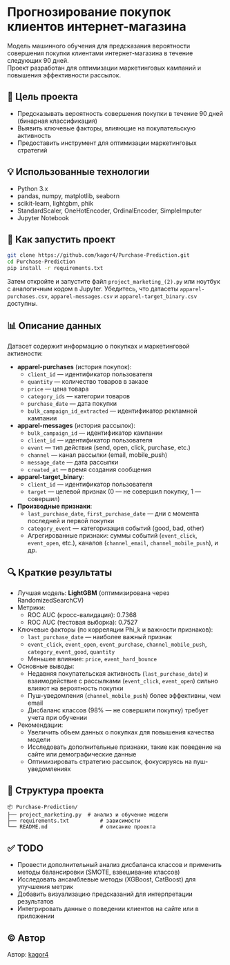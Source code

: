 # Прогнозирование покупок клиентов интернет-магазина

Модель машинного обучения для предсказания вероятности совершения покупки клиентами интернет-магазина в течение следующих 90 дней.  
Проект разработан для оптимизации маркетинговых кампаний и повышения эффективности рассылок.

## 🎯 Цель проекта

- Предсказывать вероятность совершения покупки в течение 90 дней (бинарная классификация)
- Выявить ключевые факторы, влияющие на покупательскую активность
- Предоставить инструмент для оптимизации маркетинговых стратегий

## 💡 Использованные технологии

- Python 3.x
- pandas, numpy, matplotlib, seaborn
- scikit-learn, lightgbm, phik
- StandardScaler, OneHotEncoder, OrdinalEncoder, SimpleImputer
- Jupyter Notebook

## 🧪 Как запустить проект

```bash
git clone https://github.com/kagor4/Purchase-Prediction.git
cd Purchase-Prediction
pip install -r requirements.txt
```

Затем откройте и запустите файл `project_marketing_(2).py` или ноутбук с аналогичным кодом в Jupyter. Убедитесь, что датасеты `apparel-purchases.csv`, `apparel-messages.csv` и `apparel-target_binary.csv` доступны.

## 📊 Описание данных

Датасет содержит информацию о покупках и маркетинговой активности:
- **apparel-purchases** (история покупок):
  - `client_id` — идентификатор пользователя
  - `quantity` — количество товаров в заказе
  - `price` — цена товара
  - `category_ids` — категории товаров
  - `purchase_date` — дата покупки
  - `bulk_campaign_id_extracted` — идентификатор рекламной кампании
- **apparel-messages** (история рассылок):
  - `bulk_campaign_id` — идентификатор кампании
  - `client_id` — идентификатор пользователя
  - `event` — тип действия (send, open, click, purchase, etc.)
  - `channel` — канал рассылки (email, mobile_push)
  - `message_date` — дата рассылки
  - `created_at` — время создания сообщения
- **apparel-target_binary**:
  - `client_id` — идентификатор пользователя
  - `target` — целевой признак (0 — не совершил покупку, 1 — совершил)
- **Производные признаки**:
  - `last_purchase_date`, `first_purchase_date` — дни с момента последней и первой покупки
  - `category_event` — категоризация событий (good, bad, other)
  - Агрегированные признаки: суммы событий (`event_click`, `event_open`, etc.), каналов (`channel_email`, `channel_mobile_push`), и др.

## 🔍 Краткие результаты

- Лучшая модель: **LightGBM** (оптимизирована через RandomizedSearchCV)
- Метрики:
  - ROC AUC (кросс-валидация): 0.7368
  - ROC AUC (тестовая выборка): 0.7527
- Ключевые факторы (по корреляции Phi_k и важности признаков):
  - `last_purchase_date` — наиболее важный признак
  - `event_click`, `event_open`, `event_purchase`, `channel_mobile_push`, `category_event_good`, `quantity`
  - Меньшее влияние: `price`, `event_hard_bounce`
- Основные выводы:
  - Недавняя покупательская активность (`last_purchase_date`) и взаимодействие с рассылками (`event_click`, `event_open`) сильно влияют на вероятность покупки
  - Пуш-уведомления (`channel_mobile_push`) более эффективны, чем email
  - Дисбаланс классов (98% — не совершили покупку) требует учета при обучении
- Рекомендации:
  - Увеличить объем данных о покупках для повышения качества модели
  - Исследовать дополнительные признаки, такие как поведение на сайте или демографические данные
  - Оптимизировать стратегию рассылок, фокусируясь на пуш-уведомлениях

## 📁 Структура проекта

```
📦 Purchase-Prediction/
├── project_marketing.py  # анализ и обучение модели
├── requirements.txt          # зависимости
└── README.md                 # описание проекта
```

## ✅ TODO

- Провести дополнительный анализ дисбаланса классов и применить методы балансировки (SMOTE, взвешивание классов)
- Исследовать ансамблевые методы (XGBoost, CatBoost) для улучшения метрик
- Добавить визуализацию предсказаний для интерпретации результатов
- Интегрировать данные о поведении клиентов на сайте или в приложении

## © Автор

Автор: [kagor4](https://github.com/kagor4) 

